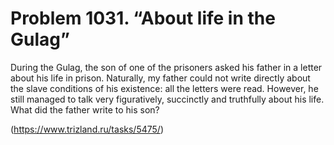 # Problem 1031. “About life in the Gulag”

During the Gulag, the son of one of the prisoners asked his father in a letter about his life in prison. Naturally, my father could not write directly about the slave conditions of his existence: all the letters were read. However, he still managed to talk very figuratively, succinctly and truthfully about his life. What did the father write to his son?

(https://www.trizland.ru/tasks/5475/)